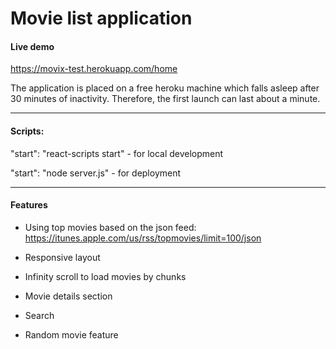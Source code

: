 # Movie list application

#### Live demo


https://movix-test.herokuapp.com/home

The application is placed on a free heroku machine which falls asleep after 30 minutes of inactivity.
Therefore, the first launch can last about a minute.

-------
#### Scripts:

"start": "react-scripts start" - for local development

"start": "node server.js" - for deployment

-------
#### Features


- Using top movies based on the json feed: https://itunes.apple.com/us/rss/topmovies/limit=100/json

- Responsive layout

- Infinity scroll to load movies by chunks

- Movie details section

- Search

- Random movie feature
